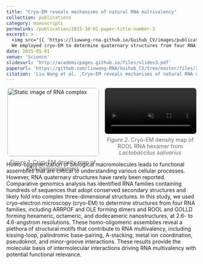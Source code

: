 ```yaml
---
title: "Cryo-EM reveals mechanisms of natural RNA multivalency"
collection: publications
category: manuscripts
permalink: /publication/2015-10-01-paper-title-number-3
excerpt: >
  <img src="{{ 'https://liuwang-rna.github.io/Guihub_CV/images/publications/oligomers.png' | relative_url }}" class="pub-thumb" alt="Cryo-EM density">
  We employed cryo-EM to determine quaternary structures from four RNA families, including ARRPOF and OLE forming dimers and ROOL and GOLLD forming hexameric, octameric, and dodecameric nanostructures, at 2.6- to 4.6-angstrom resolutions.
date: 2025-05-01
venue: 'Science'
slidesurl: 'http://academicpages.github.io/files/slides3.pdf'
paperurl: 'https://github.com/liuwang-RNA/Guihub_CV/tree/master/files/2025_Science_final_version.pdf'
citation: 'Liu Wang et al. ,Cryo-EM reveals mechanisms of natural RNA multivalency.Science388,545-550(2025).DOI:10.1126/science.adv3451'
---
```


<!-- 两栏图：左图 / 右图，桌面端各占50%，手机端自动堆叠 -->
<style>
  .figure-row {
    display: flex;
    gap: 16px;
    justify-content: center;
    flex-wrap: wrap;
  }
  .figure-row .col {
    flex: 0 0 48%;  /* 每列约一半宽度 */
  }
  .figure-row img,
  .figure-row video {
    width: 100%;
    height: auto;
    border: 1px solid #e5e7eb;
    border-radius: 8px;
  }
  .figcaption {
    font-size: 0.9rem;
    color: #666;
    text-align: center;
    margin-top: 6px;
  }
  @media (max-width: 900px) {
    .figure-row .col {
      flex: 1 1 100%;
    }
  }
</style>

<div class="figure-row">
  <!-- 左边：静态图片 -->
  <div class="col">
    <img src="{{ '/images/publications/oligomers.png' | relative_url }}" alt="Static image of RNA complex">
    <div class="figcaption"><em>Figure 1.</em> Cryo-EM density map of RNA homooligomers</div>
  </div>

  <!-- 右边：MP4 视频 -->
  <div class="col">
    <video autoplay loop muted playsinline>
      <source src="{{ '/images/publications/oligomers.mp4' | relative_url }}" type="video/mp4">
      Your browser does not support the video tag.
    </video>
    <div class="figcaption"><em>Figure 2.</em> Cryo-EM density map of ROOL RNA hexamer from <em>Lactobaccilus salivarius</em> </div>
  </div>
</div>

Homo-oligomerization of biological macromolecules leads to functional assemblies that are critical to understanding various cellular processes. However, RNA quaternary structures have rarely been reported. Comparative genomics analysis has identified RNA families containing hundreds of sequences that adopt conserved secondary structures and likely fold into complex three-dimensional structures. In this study, we used cryo–electron microscopy (cryo-EM) to determine structures from four RNA families, including ARRPOF and OLE forming dimers and ROOL and GOLLD forming hexameric, octameric, and dodecameric nanostructures, at 2.6- to 4.6-angstrom resolutions. These homo-oligomeric assemblies reveal a plethora of structural motifs that contribute to RNA multivalency, including kissing-loop, palindromic base-pairing, A-stacking, metal ion coordination, pseudoknot, and minor-groove interactions. These results provide the molecular basis of intermolecular interactions driving RNA multivalency with potential functional relevance.
